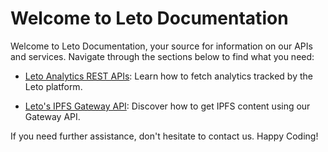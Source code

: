 # Welcome to Leto Documentation

Welcome to Leto Documentation, your source for information on our APIs and services. Navigate through the sections below to find what you need:

- [Leto Analytics REST APIs](https://letodev.gitbook.io/leto-documentation-1/Analytics): Learn how to fetch analytics tracked by the Leto platform.

- [Leto's IPFS Gateway API](https://letodev.gitbook.io/leto-documentation-1/gateway-api-doc): Discover how to get IPFS content using our Gateway API.

If you need further assistance, don't hesitate to contact us. Happy Coding!
